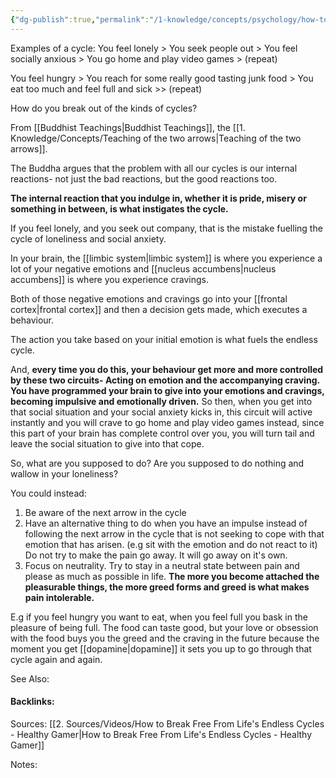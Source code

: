 ```yaml
---
{"dg-publish":true,"permalink":"/1-knowledge/concepts/psychology/how-to-break-free-from-life-s-cycles/","tags":["psychology","#buddhist-teachings"]}
---
```


Examples of a cycle:
You feel lonely > You seek people out > You feel socially anxious > You go home and play video games > (repeat)

You feel hungry > You reach for some really good tasting junk food > You eat too much and feel full and sick >> (repeat)

How do you break out of the kinds of cycles?

From [[Buddhist Teachings\|Buddhist Teachings]], the [[1. Knowledge/Concepts/Teaching of the two arrows\|Teaching of the two arrows]]. 

The Buddha argues that the problem with all our cycles is our internal reactions- not just the bad reactions, but the good reactions too. 

**The internal reaction that you indulge in, whether it is pride, misery or something in between, is what instigates the cycle.** 

If you feel lonely, and you seek out company, that is the mistake fuelling the cycle of loneliness and social anxiety.

In your brain, the [[limbic system\|limbic system]] is where you experience a lot of your negative emotions and [[nucleus accumbens\|nucleus accumbens]] is where you experience cravings.

Both of those negative emotions and cravings go into your [[frontal cortex\|frontal cortex]] and then a decision gets made, which executes a behaviour. 

The action you take based on your initial emotion is what fuels the endless cycle. 

And, **every time you do this, your behaviour get more and more controlled by these two circuits- Acting on emotion and the accompanying craving.** **You have programmed your brain to give into your emotions and cravings, becoming impulsive and emotionally driven.**  So then, when you get into that social situation and your social anxiety kicks in, this circuit will active instantly and you will crave to go home and play video games instead, since this part of your brain has complete control over you, you will turn tail and leave the social situation to give into that cope. 

So, what are you supposed to do?
Are you supposed to do nothing and wallow in your loneliness?

You could instead:
1) Be aware of the next arrow in the cycle
2) Have an alternative thing to do when you have an impulse instead of following the next arrow in the cycle that is not seeking to cope with that emotion that has arisen. (e.g sit with the emotion and do not react to it) Do not try to make the pain go away. It will go away on it's own. 
3) Focus on neutrality. Try to stay in a neutral state between pain and please as much as possible in life. **The more you become attached the pleasurable things, the more greed forms and greed is what makes pain intolerable.**

E.g if you feel hungry you want to eat, when you feel full you bask in the pleasure of being full. The food can taste good, but your love or obsession with the food buys you the greed and the craving in the future because the moment you get [[dopamine\|dopamine]] it sets you up to go through that cycle again and again. 

See Also:


#### Backlinks:
Sources:
[[2. Sources/Videos/How to Break Free From Life's Endless Cycles - Healthy Gamer\|How to Break Free From Life's Endless Cycles - Healthy Gamer]]


Notes:

